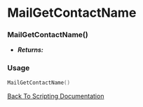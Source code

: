 # MailGetContactName

### MailGetContactName()
- ***Returns:*** 

### Usage

```Lua
MailGetContactName()
```


[Back To Scripting Documentation](../README.md)
